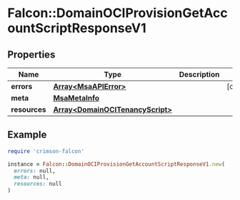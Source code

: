 # Falcon::DomainOCIProvisionGetAccountScriptResponseV1

## Properties

| Name | Type | Description | Notes |
| ---- | ---- | ----------- | ----- |
| **errors** | [**Array&lt;MsaAPIError&gt;**](MsaAPIError.md) |  | [optional] |
| **meta** | [**MsaMetaInfo**](MsaMetaInfo.md) |  |  |
| **resources** | [**Array&lt;DomainOCITenancyScript&gt;**](DomainOCITenancyScript.md) |  |  |

## Example

```ruby
require 'crimson-falcon'

instance = Falcon::DomainOCIProvisionGetAccountScriptResponseV1.new(
  errors: null,
  meta: null,
  resources: null
)
```

